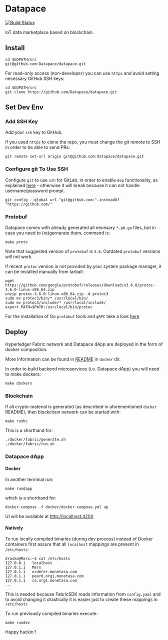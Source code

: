 # Datapace
[![Build Status](https://semaphoreci.com/api/v1/projects/f0520a21-dfcd-45ec-85bb-c14fda410c37/2174671/badge.svg)](https://semaphoreci.com/datapace/datapace)

IoT data marketplace based on blockchain.

## Install
```
cd $GOPATH/src
git@github.com:Datapace/datapace.git
```

For read-only access (non-developer) you can use `https` and avoid setting necessary GitHub SSH keys:
```
cd $GOPATH/src
git clone https://github.com/Datapace/datapace.git
```


## Set Dev Env

### Add SSH Key
Add your `ssh` key to GitHub.

If you used `https` to clone the repo, you must change the git remote to SSH in order to be able to send PRs:
```
git remote set-url origin git@github.com:datapace/datapace.git
```

### Configure git To Use SSH
Configure `git` to use `ssh` for GitLab, in order to enable
`dep` functionality, as explained [here](https://gist.github.com/shurcooL/6927554) -
otherwise it will break because it can not handle username/password prompt.

```
git config --global url."git@github.com:".insteadOf "https://github.com/"
```

### Protobuf
Datapace comes with already generated all necesary `*.pb.go` files,
but in case you need to (re)gernerate them, command is:

```
make proto
```

Note that suggested version of `protobuf` is `3.6`. Outdated `protobuf` versions will
not work.

If recent `protoc` version is not provided by your system package manager, it can be installed manually from tarball:

```
wget https://github.com/google/protobuf/releases/download/v3.6.0/protoc-3.6.0-linux-x86_64.zip
unzip protoc-3.6.0-linux-x86_64.zip -d protoc3
sudo mv protoc3/bin/* /usr/local/bin/
sudo mv protoc3/include/* /usr/local/include/
export PATH=$PATH:/usr/local/bin/protoc
```

For the installation of Go `protobuf` tools and `gRPC` take a look [here](https://github.com/grpc/grpc-go#faq)

## Deploy
Hyperledger Fabric network and Datapace dApp are deployed in the form of docker composition.

More information can be found in [README](docker/README.md) in `docker` dir.

In order to build backend microservices (i.e. Datapace dApp) you will need to make dockers:

```
make dockers
```

### Blockchain
If all crypto-material is generated (as described in aforementioned `docker` README), then blockchain network can be started with:

```
make runbc
```

This is a shorthand for:

```
./docker/fabric/generate.sh
./docker/fabric/run.sh
```

### Datapace dApp

#### Docker
In another terminal run:
```
make rundapp
```

which is a shorthand for:
```
docker-compose -f docker/docker-compose.yml up
```

UI will be available at [http://localhost:4200](http://localhost:4200)

#### Natively
To run locally compiled binaries (during dev process) instead of Docker containers
first assure that all `localhost` mappings are present in `/etc/hosts`:
```
drasko@Marx:~$ cat /etc/hosts
127.0.0.1	localhost
127.0.1.1	Marx
127.0.1.1	orderer.monetasa.com
127.0.1.1	peer0.org1.monetasa.com
127.0.1.1	ca.org1.monetasa.com
...
```
This is needed because FabricSDK reads information from `config.yaml` and to avoid changing it drastically
it is easier just to create these mappings in `/etc/hosts`

To run previously compiled binaries execute:
```
make rundev
```

Happy hackin'!
